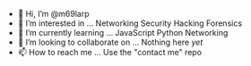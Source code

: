 - 👋 Hi, I’m @m69larp
- 👀 I’m interested in ...
Networking
Security
Hacking
Forensics
- 🌱 I’m currently learning ...
JavaScript
Python
Networking
- 💞️ I’m looking to collaborate on ...
Nothing here *yet*
- 📫 How to reach me ...
Use the "contact me" repo
